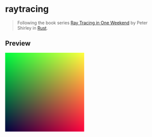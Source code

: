 # raytracing

> Following the book series [Ray Tracing in One Weekend][raytracing] by Peter
Shirley in [Rust][rust].

## Preview

![Image](img/image.png)

[raytracing]: https://raytracing.github.io
[rust]: https://www.rust-lang.org
